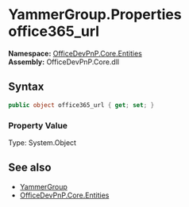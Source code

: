 # YammerGroup.Properties office365_url
**Namespace:** [OfficeDevPnP.Core.Entities](OfficeDevPnP.Core.Entities.md)  
**Assembly:** OfficeDevPnP.Core.dll  
## Syntax
```C#
public object office365_url { get; set; }
```

### Property Value
Type: System.Object  

## See also
- [YammerGroup](OfficeDevPnP.Core.Entities.YammerGroup.md) 
- [OfficeDevPnP.Core.Entities](OfficeDevPnP.Core.Entities.md)

